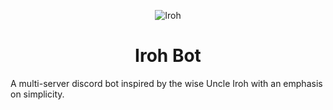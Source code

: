 <div align="center">

![Iroh](https://styles.redditmedia.com/t5_27xjah/styles/communityIcon_3bitg4r5rox31.png)
<h1>Iroh Bot</h1>

</div>


A multi-server discord bot inspired by the wise Uncle Iroh with an emphasis on simplicity.

